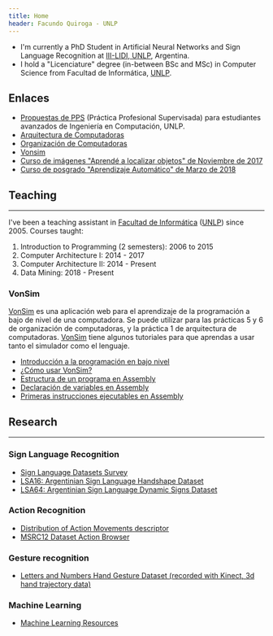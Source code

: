 ```yaml
---
title: Home
header: Facundo Quiroga - UNLP
---
```



* I'm currently a PhD Student in Artificial Neural Networks and Sign Language Recognition at [III-LIDI, UNLP](www.lidi.info.unlp.edu.ar), Argentina.
* I hold a "Licenciature" degree (in-between BSc and MSc) in Computer Science from Facultad de Informática, [UNLP](http://unlp.edu.ar).

## Enlaces
* [Propuestas de PPS](pps.txt) (Práctica Profesional Supervisada) para estudiantes avanzados de Ingeniería en Computación, UNLP.
*   [Arquitectura de Computadoras](unlp/arq/index.html)
*   [Organización de Computadoras](unlp/org/index.html)
*   [Vonsim](#vonsim)
*   [Curso de imágenes "Aprendé a localizar objetos" de Noviembre de 2017](courses/images/index.html)
*   [Curso de posgrado "Aprendizaje Automático" de Marzo de 2018](courses/aa2018/index.html)


## Teaching
--------

I've been a teaching assistant in [Facultad de Informática](http://info.unlp.edu.ar) ([UNLP](http://unlp.edu.ar)) since 2005. Courses taught:

1.  Introduction to Programming (2 semesters): 2006 to 2015
2.  Computer Architecture I: 2014 \- 2017
3.  Computer Architecture II: 2014 \- Present
4.  Data Mining: 2018 \- Present

### VonSim

[VonSim](unlp/vonsim/assets/index.html) es una aplicación web para el aprendizaje de la programación a bajo de nivel de una computadora. Se puede utilizar para las prácticas 5 y 6 de organización de computadoras, y la práctica 1 de arquitectura de computadoras. [VonSim](unlp/vonsim/assets/index.html) tiene algunos tutoriales para que aprendas a usar tanto el simulador como el lenguaje.

*   [Introducción a la programación en bajo nivel](unlp/vonsim/assets/index.html?tutorial=whyassembly)
*   [¿Cómo usar VonSim?](unlp/vonsim/assets/index.html?tutorial=vonsim)
*   [Estructura de un programa en Assembly](unlp/vonsim/assets/index.html?tutorial=basic)
*   [Declaración de variables en Assembly](unlp/vonsim/assets/index.html?tutorial=variables)
*   [Primeras instrucciones ejecutables en Assembly](unlp/vonsim/assets/index.html?tutorial=code)

## Research
--------


### Sign Language Recognition

*   [Sign Language Datasets Survey](unlp/sign_language_datasets/index.html)
*   [LSA16: Argentinian Sign Language Handshape Dataset](unlp/lsa16/index.html)
*   [LSA64: Argentinian Sign Language Dynamic Signs Dataset](unlp/lsa64/index.html)

### Action Recognition

*   [Distribution of Action Movements descriptor](unlp/dam/action_descriptor/index.html)
*   [MSRC12 Dataset Action Browser](action-view/index.html)

### Gesture recognition

*   [Letters and Numbers Hand Gesture Dataset (recorded with Kinect, 3d hand trajectory data)](unlp/kinect_gestures)

### Machine Learning

*   [Machine Learning Resources](unlp/ml/index.html)
